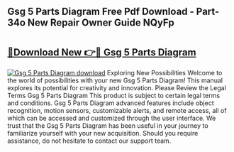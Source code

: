 ## Gsg 5 Parts Diagram Free Pdf Download - Part-34o New Repair Owner Guide NQyFp

# <h2><a href="http://dfhvt2z.blite.top/?on=Gsg+5+Parts+Diagram">🔗Download New 👉🔴 Gsg 5 Parts Diagram</a></h2>

[![Gsg 5 Parts Diagram download](https://i.imgur.com/lujVjoI.png)](http://dfhvt2z.blite.top/?on=Gsg+5+Parts+Diagram)
Exploring New Possibilities Welcome to the world of possibilities with your new Gsg 5 Parts Diagram! This manual explores its potential for creativity and innovation. Please Review the Legal Terms Gsg 5 Parts Diagram This product is subject to certain legal terms and conditions. Gsg 5 Parts Diagram advanced features include object recognition, motion sensors, customizable alerts, and remote access, all of which can be accessed and customized through the user interface. We trust that the Gsg 5 Parts Diagram has been useful in your journey to familiarize yourself with your new acquisition. Should you require assistance, do not hesitate to contact our support team.
